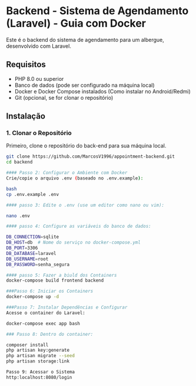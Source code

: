 # Backend - Sistema de Agendamento (Laravel) - Guia com Docker


Este é o backend do sistema de agendamento para um albergue, desenvolvido com Laravel.

## Requisitos

- PHP 8.0 ou superior
- Banco de dados (pode ser configurado na máquina local)
- Docker e Docker Compose instalados (Como instalar no Android/Redmi)
- Git (opcional, se for clonar o repositório)
  
## Instalação

### 1. Clonar o Repositório

Primeiro, clone o repositório do back-end para sua máquina local.

```bash
git clone https://github.com/MarcosV1996/appointment-backend.git
cd backend

#### Passo 2: Configurar o Ambiente com Docker
Crie/copie o arquivo .env (baseado no .env.example):

bash
cp .env.example .env

#### passo 3: Edite o .env (use um editor como nano ou vim):

nano .env

#### passo 4: Configure as variáveis do banco de dados:

DB_CONNECTION=sqlite
DB_HOST=db  # Nome do serviço no docker-compose.yml
DB_PORT=3306
DB_DATABASE=laravel
DB_USERNAME=root
DB_PASSWORD=senha_segura

#### passo 5: Fazer a biuld dos Containers
docker-compose build frontend backend

###Passo 6: Iniciar os Containers
docker-compose up -d

###Passo 7: Instalar Dependências e Configurar
Acesse o container do Laravel:

docker-compose exec app bash

### Passo 8: Dentro do container:

composer install
php artisan key:generate
php artisan migrate --seed
php artisan storage:link

Passo 9: Acessar o Sistema
http:localhost:8080/login
